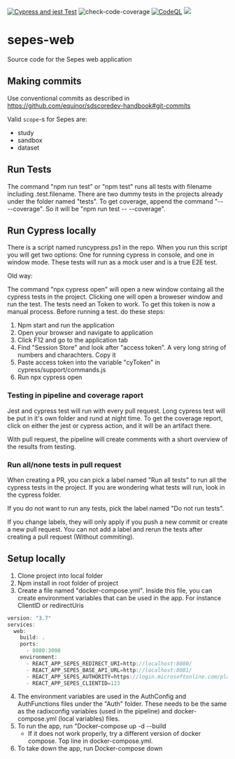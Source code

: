 [![Cypress and jest Test](https://github.com/equinor/sepes-web/actions/workflows/cypress_jest_tests.yml/badge.svg)](https://github.com/equinor/sepes-web/actions/workflows/cypress_jest_tests.yml) ![check-code-coverage](https://img.shields.io/badge/code--coverage-59.17%25-red)
[![CodeQL](https://github.com/equinor/sepes-web/actions/workflows/codeql-analysis.yml/badge.svg)](https://github.com/equinor/sepes-web/actions/workflows/codeql-analysis.yml)
![](https://byob.yarr.is/equinor/sepes-api/breaking_change_status)

# sepes-web

Source code for the Sepes web application

## Making commits

Use conventional commits as described in https://github.com/equinor/sdscoredev-handbook#git-commits

Valid `scope`-s for Sepes are:

- study
- sandbox
- dataset

## Run Tests

The command "npm run test" or "npm test" runs all tests with filename including .test.filename. There are two dummy tests in the projects already under the folder named "tests". To get coverage, append the command "-- --coverage". So it will be "npm run test -- --coverage".

## Run Cypress locally

There is a script named runcypress.ps1 in the repo. When you run this script you will get two options: One for running cypress in console, and one in window mode. These tests will run as a mock user and is a true E2E test.

Old way:

The command "npx cypress open" will open a new window containg all the cypress tests in the project. Clicking one will open a broweser window and run the test. The tests need an Token to work. To get this token is now a manual process. Before running a test. do these steps:

1. Npm start and run the application
2. Open your browser and navigate to application
3. Click F12 and go to the application tab
4. Find "Session Store" and look after "access token". A very long string of numbers and charachters. Copy it
5. Paste access token into the variable "cyToken" in cypress/support/commands.js
6. Run npx cypress open

### Testing in pipeline and coverage raport

Jest and cypress test will run with every pull request. Long cypress test will be put in it's own folder and rund at night time. To get the coverage report, click on either the jest or cypress action, and it will be an artifact there.

With pull request, the pipeline will create comments with a short overview of the results from testing.

### Run all/none tests in pull request

When creating a PR, you can pick a label named "Run all tests" to run all the cypress tests in the project. If you are wondering what tests will run, look in the cypress folder.

If you do not want to run any tests, pick the label named "Do not run tests".

If you change labels, they will only apply if you push a new commit or create a new pull request. You can not add a label and rerun the tests after creating a pull request (Without commiting).

## Setup locally

1. Clone project into local folder
2. Npm install in root folder of project
3. Create a file named "docker-compose.yml". Inside this file, you can create environment variables that can be used in the app. For instance ClientID or redirectUris

```javascript
version: "3.7"
services:
  web:
    build: .
    ports:
      - 8080:3000
    environment:
      - REACT_APP_SEPES_REDIRECT_URI=http://localhost:8080/
      - REACT_APP_SEPES_BASE_API_URL=http://localhost:8081/
      - REACT_APP_SEPES_AUTHORITY=https://login.microsoftonline.com/placeyourIdHere
      - REACT_APP_SEPES_CLIENTID=123
```

4. The environment variables are used in the AuthConfig and AuthFunctions files under the "Auth" folder. These needs to be the same as the radixconfig variables (used in the pipeline) and docker-compose.yml (local variables) files.
5. To run the app, run "Docker-compose up -d --build
    - If it does not work properly, try a different version of docker compose. Top line in docker-compose.yml.
6. To take down the app, run Docker-compose down
